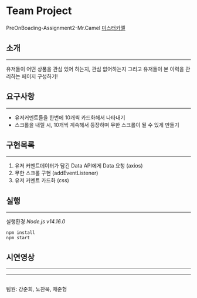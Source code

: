 # Team Project
PreOnBoading-Assignment2-Mr.Camel
[미스터카멜](https://user-images.githubusercontent.com/78126381/127735597-961b1209-0e13-4446-9f01-951f40a85b7a.jpeg)

## 소개
***
유저들이 어떤 상품을 관심 있어 하는지, 관심 없어하는지 그리고 유저들이 본 이력을 관리하는 페이지 구성하기!


## 요구사항
***
* 유저커멘트들을 한번에 10개씩 카드화해서 나타내기
* 스크롤을 내릴 시, 10개씩 계속해서 등장하며 무한 스크롤이 될 수 있게 만들기

## 구현목록
***
1. 유저 커멘트데이터가 담긴 Data API에게 Data 요청 (axios)
2. 무한 스크롤 구현 (addEventListener)
3. 유저 커멘트 카드화 (css)

## 실행
*** 
실행환경 *Node.js v14.16.0*

    npm install
    npm start

## 시연영상
***

***
##
팀원: 강준희, 노찬욱, 채준형

